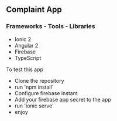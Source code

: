 <h2>Complaint App</h2>


<h3>Frameworks - Tools - Libraries</h3>
<ul>
<li>Ionic 2</li>
<li>Angular 2</li>
<li>Firebase</li>
<li>TypeScript</li>
</ul>

To test this app
<ul>
<li>Clone the repository</li>
<li>run 'npm install'</li>
<li>Configure firebase instant </li>
<li>Add your firebase app secret to the app</li>
<li>run 'ionic serve' </li>
<li>enjoy </li>
</ul>
